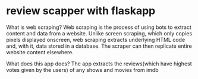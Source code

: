 ﻿# review scapper with flaskapp

What is web scraping?
Web scraping is the process of using bots to extract content and data from a website. Unlike screen scraping, which only copies pixels displayed onscreen, web scraping extracts underlying HTML code and, with it, data stored in a database. The scraper can then replicate entire website content elsewhere.


What does this app does?
The app extracts the reviews(which have highest votes given by the users) of any shows and movies from imdb

